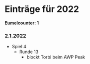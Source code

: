 # Einträge für 2022

**Eumelcounter: 1**

### 2.1.2022

- Spiel 4
  - Runde 13
    - blockt Torbi beim AWP Peak